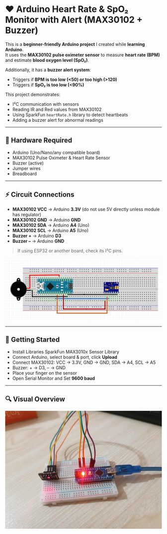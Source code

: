 # ❤️ Arduino Heart Rate & SpO₂ Monitor with Alert (MAX30102 + Buzzer)

This is a **beginner-friendly Arduino project** I created while **learning Arduino**.  
It uses the **MAX30102 pulse oximeter sensor** to measure **heart rate (BPM)** and estimate **blood oxygen level (SpO₂)**.  

Additionally, it has a **buzzer alert system**:
- Triggers if **BPM is too low (<50) or too high (>120)**  
- Triggers if **SpO₂ is too low (<90%)**  

This project demonstrates:
- I²C communication with sensors  
- Reading IR and Red values from MAX30102  
- Using SparkFun `heartRate.h` library to detect heartbeats  
- Adding a buzzer alert for abnormal readings  

---

## 🔧 Hardware Required
- Arduino (Uno/Nano/any compatible board)  
- MAX30102 Pulse Oximeter & Heart Rate Sensor  
- Buzzer (active)  
- Jumper wires  
- Breadboard  

---

## ⚡ Circuit Connections
- **MAX30102 VCC** → Arduino **3.3V** (do not use 5V directly unless module has regulator)  
- **MAX30102 GND** → Arduino **GND**  
- **MAX30102 SDA** → Arduino **A4** (Uno)  
- **MAX30102 SCL** → Arduino **A5** (Uno)  
- **Buzzer +** → Arduino **D3**  
- **Buzzer –** → Arduino **GND**  

> If using ESP32 or another board, check its I²C pins.  
 <img src="media/Circuit_Diagram.png"  />

---

## 🚀 Getting Started
   - Install Libraries SparkFun MAX3010x Sensor Library  
   - Connect Arduino, select board & port, click **Upload**  
   - Connect MAX30102: VCC → 3.3V, GND → GND, SDA → A4, SCL → A5  
   - Buzzer: + → D3, – → GND  
   - Place your finger on the sensor
   - Open Serial Monitor and Set **9600 baud**
---

## 🔍 Visual Overview

 <img src="media/picture_1.jpg" width="570" />
